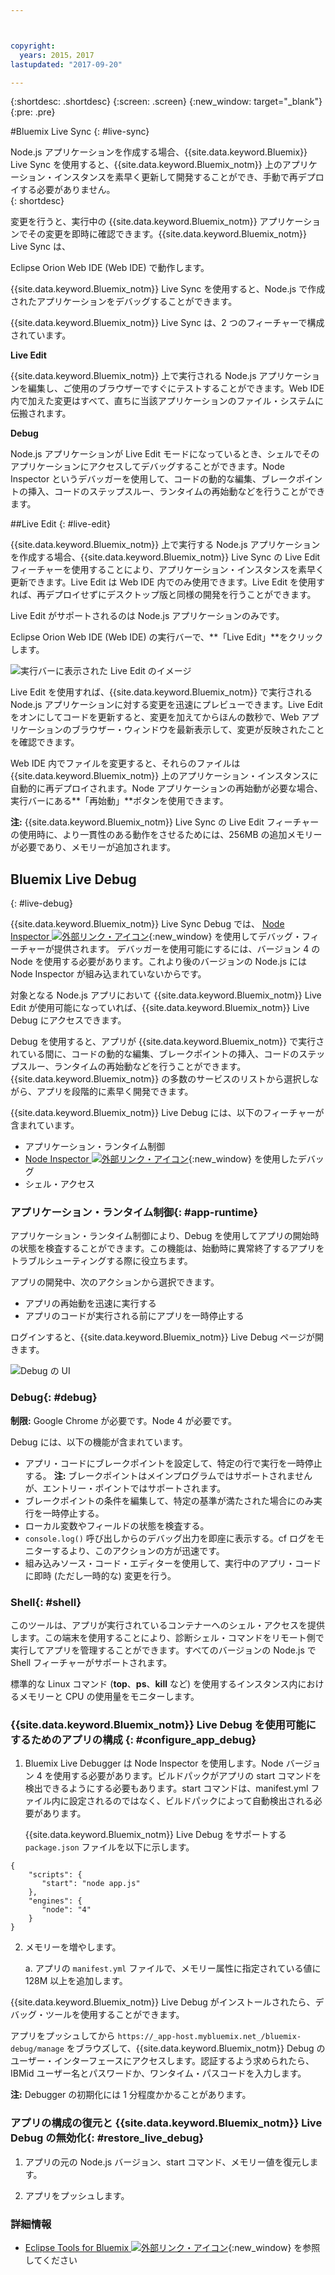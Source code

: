 ```yaml
---



copyright:
  years: 2015，2017
lastupdated: "2017-09-20"

---
```


{:shortdesc: .shortdesc}
{:screen: .screen}
{:new_window: target="_blank"}
{:pre: .pre}

#Bluemix Live Sync
{: #live-sync}


Node.js アプリケーションを作成する場合、{{site.data.keyword.Bluemix}} Live Sync を使用すると、{{site.data.keyword.Bluemix_notm}} 上のアプリケーション・インスタンスを素早く更新して開発することができ、手動で再デプロイする必要がありません。   
{: shortdesc}

変更を行うと、実行中の {{site.data.keyword.Bluemix_notm}} アプリケーションでその変更を即時に確認できます。{{site.data.keyword.Bluemix_notm}} Live Sync は、
<!--from both the command line and --> Eclipse Orion Web IDE (Web IDE) で動作します。
{{site.data.keyword.Bluemix_notm}} Live Sync を使用すると、Node.js で作成されたアプリケーションをデバッグすることができます。  

{{site.data.keyword.Bluemix_notm}} Live Sync は、2 つのフィーチャーで構成されています。
<!--three -->

<!--
**Desktop Sync**  

You can synchronize any desktop directory tree with a cloud-based project workspace similar to the way Dropbox works. The Web IDE directly edits the same cloud-based workspace, so both stay in sync. Desktop Sync works for any kind of application. To use Desktop Sync, you need to download and install the BL command line interface.  
-->

**Live Edit**

{{site.data.keyword.Bluemix_notm}} 上で実行される Node.js アプリケーションを編集し、ご使用のブラウザーですぐにテストすることができます。Web IDE 内で加えた変更はすべて、直ちに当該アプリケーションのファイル・システムに伝搬されます。  

**Debug**  

Node.js アプリケーションが Live Edit モードになっているとき、シェルでそのアプリケーションにアクセスしてデバッグすることができます。Node Inspector というデバッガーを使用して、コードの動的な編集、ブレークポイントの挿入、コードのステップスルー、ランタイムの再始動などを行うことができます。  


##Live Edit
{: #live-edit}

{{site.data.keyword.Bluemix_notm}} 上で実行する Node.js アプリケーションを作成する場合、{{site.data.keyword.Bluemix_notm}} Live Sync の Live Edit フィーチャーを使用することにより、アプリケーション・インスタンスを素早く更新できます。Live Edit は Web IDE 内でのみ使用できます。Live Edit を使用すれば、再デプロイせずにデスクトップ版と同様の開発を行うことができます。

Live Edit がサポートされるのは Node.js アプリケーションのみです。

Eclipse Orion Web IDE (Web IDE) の実行バーで、**「Live Edit」**をクリックします。

![実行バーに表示された Live Edit のイメージ](images/bluemix-live-sync-light.png)

Live Edit を使用すれば、{{site.data.keyword.Bluemix_notm}} で実行される Node.js アプリケーションに対する変更を迅速にプレビューできます。Live Edit をオンにしてコードを更新すると、変更を加えてからほんの数秒で、Web アプリケーションのブラウザー・ウィンドウを最新表示して、変更が反映されたことを確認できます。

<!--
For a tutorial on using the Live Edit feature of {{site.data.keyword.Bluemix_notm}} Live Sync, see the tutorial [Test and debug a Node.js app with Bluemix Live Sync![External link icon](../icons/launch-glyph.svg "External link icon")](https://hub.jazz.net/tutorials/livesync){:new_window}.
-->

Web IDE 内でファイルを変更すると、それらのファイルは {{site.data.keyword.Bluemix_notm}} 上のアプリケーション・インスタンスに自動的に再デプロイされます。Node アプリケーションの再始動が必要な場合、実行バーにある**「再始動」**ボタンを使用できます。

**注:** {{site.data.keyword.Bluemix_notm}} Live Sync の Live Edit フィーチャーの使用時に、より一貫性のある動作をさせるためには、256MB の追加メモリーが必要であり、メモリーが追加されます。

## Bluemix Live Debug
{: #live-debug}

{{site.data.keyword.Bluemix_notm}} Live Sync Debug では、
[Node Inspector ![外部リンク・アイコン](../../icons/launch-glyph.svg "外部リンク・アイコン")](https://github.com/node-inspector/node-inspector){:new_window} を使用してデバッグ・フィーチャーが提供されます。
デバッガーを使用可能にするには、バージョン 4 の Node を使用する必要があります。これより後のバージョンの Node.js には Node Inspector が組み込まれていないからです。

対象となる Node.js アプリにおいて {{site.data.keyword.Bluemix_notm}} Live Edit が使用可能になっていれば、{{site.data.keyword.Bluemix_notm}} Live Debug にアクセスできます。  

Debug を使用すると、アプリが {{site.data.keyword.Bluemix_notm}} で実行されている間に、コードの動的な編集、ブレークポイントの挿入、コードのステップスルー、ランタイムの再始動などを行うことができます。{{site.data.keyword.Bluemix_notm}} の多数のサービスのリストから選択しながら、アプリを段階的に素早く開発できます。

{{site.data.keyword.Bluemix_notm}} Live Debug には、以下のフィーチャーが含まれています。

* アプリケーション・ランタイム制御
* [Node Inspector ![外部リンク・アイコン](../../icons/launch-glyph.svg "外部リンク・アイコン")](https://github.com/node-inspector/node-inspector){:new_window} を使用したデバッグ
* シェル・アクセス

### アプリケーション・ランタイム制御{: #app-runtime}

アプリケーション・ランタイム制御により、Debug を使用してアプリの開始時の状態を検査することができます。この機能は、始動時に異常終了するアプリをトラブルシューティングする際に役立ちます。

アプリの開発中、次のアクションから選択できます。

* アプリの再始動を迅速に実行する
* アプリのコードが実行される前にアプリを一時停止する

ログインすると、{{site.data.keyword.Bluemix_notm}} Live Debug ページが開きます。

![Debug の UI](images/live_sync_debug.png)


### Debug{: #debug}

**制限:** Google Chrome が必要です。Node 4 が必要です。

Debug には、以下の機能が含まれています。  
* アプリ・コードにブレークポイントを設定して、特定の行で実行を一時停止する。
**注:** ブレークポイントはメインプログラムではサポートされませんが、エントリー・ポイントではサポートされます。
* ブレークポイントの条件を編集して、特定の基準が満たされた場合にのみ実行を一時停止する。
* ローカル変数やフィールドの状態を検査する。
* `console.log()` 呼び出しからのデバッグ出力を即座に表示する。cf ログをモニターするより、このアクションの方が迅速です。
* 組み込みソース・コード・エディターを使用して、実行中のアプリ・コードに即時 (ただし一時的な) 変更を行う。

### Shell{: #shell}

このツールは、アプリが実行されているコンテナーへのシェル・アクセスを提供します。この端末を使用することにより、診断シェル・コマンドをリモート側で実行してアプリを管理することができます。すべてのバージョンの Node.js で Shell フィーチャーがサポートされます。

標準的な Linux コマンド (**top**、**ps**、**kill** など) を使用するインスタンス内におけるメモリーと CPU の使用量をモニターします。

### {{site.data.keyword.Bluemix_notm}} Live Debug を使用可能にするためのアプリの構成 {: #configure_app_debug}

1. Bluemix Live Debugger は Node Inspector を使用します。Node バージョン 4 を使用する必要があります。ビルドパックがアプリの start コマンドを検出できるようにする必要もあります。start コマンドは、manifest.yml ファイル内に設定されるのではなく、ビルドパックによって自動検出される必要があります。 
  
   {{site.data.keyword.Bluemix_notm}} Live Debug をサポートする `package.json` ファイルを以下に示します。
   
  ```
  {
      "scripts": {
         "start": "node app.js"
      },
      "engines": {
         "node": "4"
      }
  }
  ```

2. メモリーを増やします。  

    a. アプリの `manifest.yml` ファイルで、メモリー属性に指定されている値に 128M 以上を追加します。

{{site.data.keyword.Bluemix_notm}} Live Debug がインストールされたら、デバッグ・ツールを使用することができます。

アプリをプッシュしてから `https://_app-host.mybluemix.net_/bluemix-debug/manage` をブラウズして、{{site.data.keyword.Bluemix_notm}} Debug のユーザー・インターフェースにアクセスします。認証するよう求められたら、IBMid ユーザー名とパスワードか、ワンタイム・パスコードを入力します。    

**注:** Debugger の初期化には 1 分程度かかることがあります。

<!--
   **Note**: Your user ID for DevOps Services can be either an IBMid or a federated ID (corporate ID). If you use federated authentication, to log in to your Bluemix Live Sync command-line client, you must use a personal access token instead of a password. If you don't use federated authentication, your IBMid and password work with all clients. For more information about creating a personal access token, see [What's federated authentication and how does it affect me?![External link icon](../../icons/launch-glyph.svg "External link icon")](https://developer.ibm.com/devops-services/2016/06/23/whats-federated-authentication-and-how-does-it-affect-me/){:new_window}
   -->

### アプリの構成の復元と {{site.data.keyword.Bluemix_notm}} Live Debug の無効化{: #restore_live_debug}

1. アプリの元の Node.js バージョン、start コマンド、メモリー値を復元します。

2. アプリをプッシュします。

### 詳細情報

* [Eclipse Tools for Bluemix ![外部リンク・アイコン](../../icons/launch-glyph.svg "外部リンク・アイコン")](https://www.bluemix.net/docs/manageapps/eclipsetools/eclipsetools.html){:new_window} を参照してください
